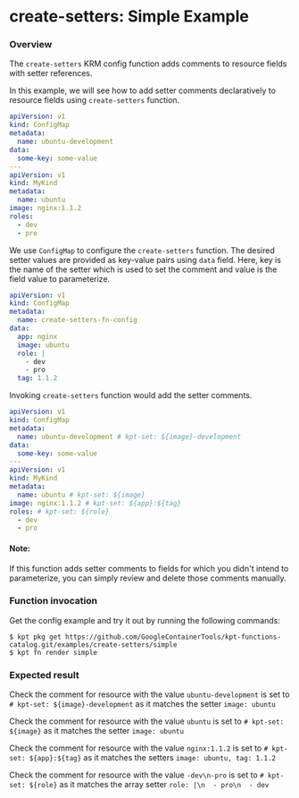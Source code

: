 # create-setters: Simple Example

### Overview

The `create-setters` KRM config function adds comments to resource fields
with setter references.

In this example, we will see how to add setter comments declaratively to
resource fields using `create-setters` function.

```yaml
apiVersion: v1
kind: ConfigMap
metadata:
  name: ubuntu-development
data:
  some-key: some-value
---
apiVersion: v1
kind: MyKind
metadata:
  name: ubuntu
image: nginx:1.1.2
roles:
  - dev
  - pro
```

We use `ConfigMap` to configure the `create-setters` function.
The desired setter values are provided as key-value pairs using `data` field.
Here, key is the name of the setter which is used to set the comment and value
is the field value to parameterize.

```yaml
apiVersion: v1
kind: ConfigMap
metadata:
  name: create-setters-fn-config
data:
  app: nginx
  image: ubuntu
  role: |
    - dev
    - pro
  tag: 1.1.2
```

Invoking `create-setters` function would add the setter comments.

```yaml
apiVersion: v1
kind: ConfigMap
metadata:
  name: ubuntu-development # kpt-set: ${image}-development
data:
  some-key: some-value
---
apiVersion: v1
kind: MyKind
metadata:
  name: ubuntu # kpt-set: ${image}
image: nginx:1.1.2 # kpt-set: ${app}:${tag}
roles: # kpt-set: ${role}
  - dev
  - pro
```

#### Note:

If this function adds setter comments to fields for which you didn't intend to parameterize,
you can simply review and delete those comments manually.

### Function invocation

Get the config example and try it out by running the following commands:

```shell
$ kpt pkg get https://github.com/GoogleContainerTools/kpt-functions-catalog.git/examples/create-setters/simple
$ kpt fn render simple
```

### Expected result

Check the comment for resource with the value `ubuntu-development` is set to
`# kpt-set: ${image}-development` as it matches the setter `image: ubuntu`

Check the comment for resource with the value `ubuntu` is set to
`# kpt-set: ${image}` as it matches the setter `image: ubuntu`

Check the comment for resource with the value `nginx:1.1.2` is set to
`# kpt-set: ${app}:${tag}` as it matches the setters `image: ubuntu, tag: 1.1.2`

Check the comment for resource with the value `-dev\n-pro` is set to
`# kpt-set: ${role}` as it matches the array setter `role: |\n  - pro\n  - dev`